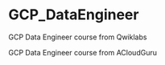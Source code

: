 # GCP_DataEngineer
GCP Data Engineer course from Qwiklabs

GCP Data Engineer course from ACloudGuru
